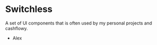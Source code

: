 # Switchless
A set of UI components that is often used by my personal projects and cashflowy. 
- Alex